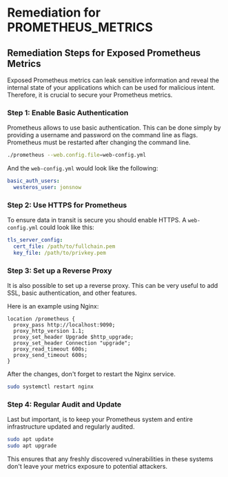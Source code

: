 # Remediation for PROMETHEUS_METRICS

## Remediation Steps for Exposed Prometheus Metrics
Exposed Prometheus metrics can leak sensitive information and reveal the internal state of your applications which can be used for malicious intent. Therefore, it is crucial to secure your Prometheus metrics.

### Step 1: Enable Basic Authentication

Prometheus allows to use basic authentication. This can be done simply by providing a username and password on the command line as flags. Prometheus must be restarted after changing the command line. 

```bash
./prometheus --web.config.file=web-config.yml
```

And the `web-config.yml` would look like the following:

```yaml
basic_auth_users:
  westeros_user: jonsnow
```

### Step 2: Use HTTPS for Prometheus 

To ensure data in transit is secure you should enable HTTPS. A `web-config.yml` could look like this:

```yaml
tls_server_config:
  cert_file: /path/to/fullchain.pem
  key_file: /path/to/privkey.pem
```

### Step 3: Set up a Reverse Proxy 

It is also possible to set up a reverse proxy. This can be very useful to add SSL, basic authentication, and other features.

Here is an example using Nginx:

```nginx
location /prometheus {
  proxy_pass http://localhost:9090;
  proxy_http_version 1.1;
  proxy_set_header Upgrade $http_upgrade;
  proxy_set_header Connection "upgrade";
  proxy_read_timeout 600s;
  proxy_send_timeout 600s;
}
```

After the changes, don't forget to restart the Nginx service.

```bash
sudo systemctl restart nginx
```

### Step 4: Regular Audit and Update

Last but important, is to keep your Prometheus system and entire infrastructure updated and regularly audited.

```bash
sudo apt update
sudo apt upgrade
```

This ensures that any freshly discovered vulnerabilities in these systems don't leave your metrics exposure to potential attackers.